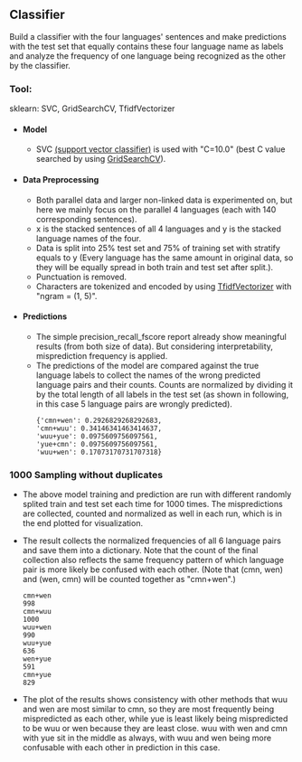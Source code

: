 ## Classifier
Build a classifier with the four languages' sentences and make predictions with the test set that equally contains these four language name as labels and analyze the frequency of one language being recognized as the other by the classifier.

### Tool: 
sklearn: SVC, GridSearchCV, TfidfVectorizer
- #### Model
  - SVC [(support vector classifier)](https://scikit-learn.org/stable/modules/generated/sklearn.svm.SVC.html) is used with "C=10.0" (best C value searched by using       [GridSearchCV](https://scikit-learn.org/stable/modules/generated/sklearn.model_selection.GridSearchCV.html)).
- #### Data Preprocessing
  - Both parallel data and larger non-linked data is experimented on, but here we mainly focus on the parallel 4 languages (each with 140 corresponding sentences).
  - x is the stacked sentences of all 4 languages and y is the stacked language names of the four.
  - Data is split into 25% test set and 75% of training set with stratify equals to y (Every language has the same amount in original data, so they will be equally spread in both train and test set after split.).
  - Punctuation is removed.
  - Characters are tokenized and encoded by using [TfidfVectorizer](https://scikit-learn.org/stable/modules/generated/sklearn.feature_extraction.text.TfidfVectorizer.html) with "ngram = (1, 5)".
- #### Predictions
  - The simple precision_recall_fscore report already show meaningful results (from both size of data). But considering interpretability, misprediction frequency is applied.
  - The predictions of the model are compared against the true language labels to collect the names of the wrong predicted language pairs and their counts. Counts are normalized by dividing it by the total length of all labels in the test set (as shown in following, in this case 5 language pairs are wrongly predicted).
    ```
    {'cmn+wen': 0.2926829268292683,
    'cmn+wuu': 0.34146341463414637,
    'wuu+yue': 0.0975609756097561,
    'yue+cmn': 0.0975609756097561,
    'wuu+wen': 0.17073170731707318}
    ```
### 1000 Sampling without duplicates
- The above model training and prediction are run with different randomly splited train and test set each time for 1000 times. The mispredictions are collected, counted and normalized as well in each run, which is in the end plotted for visualization.
- The result collects the normalized frequencies of all 6 language pairs and save them into a dictionary. Note that the count of the final collection also reflects the same frequency pattern of which language pair is more likely be confused with each other. (Note that (cmn, wen) and (wen, cmn) will be counted together as "cmn+wen".)

  ```
  cmn+wen
  998
  cmn+wuu
  1000
  wuu+wen
  990
  wuu+yue
  636
  wen+yue
  591
  cmn+yue
  829
  ```
- The plot of the results shows consistency with other methods that wuu and wen are most similar to cmn, so they are most frequently being mispredicted as each other, while yue is least likely being mispredicted to be wuu or wen because they are least close. wuu with wen and cmn with yue sit in the middle as always, with wuu and wen being more confusable with each other in prediction in this case.
